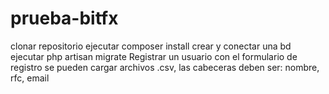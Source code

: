 # prueba-bitfx
clonar repositorio
ejecutar composer install
crear y conectar una bd
ejecutar php artisan migrate
Registrar un usuario con el formulario de registro
se pueden cargar archivos .csv, las cabeceras deben ser: nombre, rfc, email
